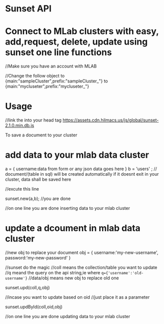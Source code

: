 # Sunset API
# Connect to MLab clusters with easy, add,request, delete, update using sunset one line functions

//Make sure you have an account with MLAB

//Change the follow object to 
{main:"sampleCluster",prefix:"sampleCluster_"} to {main:"mycluseter",prefix:"mycluseter_"}

# Usage

//link the into your head tag
https://assets.cdn.hilmacs.us/js/global/sunset-2.1.0.min.db.js

To save a document to your cluster

# add data to your mlab data cluster
a  = {
      username:data from form or any json data goes here 
     }
b = 'users' ; // document/(table in sql) will be created automatically if it doesnt exit in your cluster, data shall be saved here

//excute this line

sunset.new(a,b); //you are done

//on one line you are done inserting data to your mlab cluster


# update a dcoument in mlab data cluster

//new obj to replace your document
obj = {
      username:'my-new-username',
      password:'my-new-password'
     }

//sunset do the magic
//coll means the collection/table you want to update
//q meand the query on the api string,ie where `q={'username':'old-username'}`
//data/obj means new obj to replace old one

sunset.upd(coll,q,obj)

//incase you want to update based on oid
//just place it as a parameter

sunset.updById(coll,oid,obj)

//on one line you are done updating data to your mlab cluster
